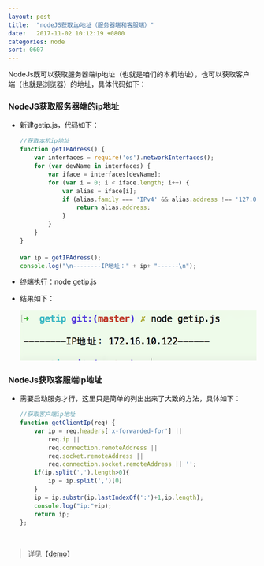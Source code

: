 ```yaml
---
layout: post
title:  "nodeJS获取ip地址（服务器端和客服端）"
date:   2017-11-02 10:12:19 +0800
categories: node
sort: 0607
---
```


NodeJs既可以获取服务器端ip地址（也就是咱们的本机地址），也可以获取客户端（也就是浏览器）的地址，具体代码如下：

### NodeJS获取服务器端的ip地址

- 新建getip.js，代码如下：

  ```js
  //获取本机ip地址
  function getIPAdress() {
      var interfaces = require('os').networkInterfaces();　　
      for (var devName in interfaces) {　　　　
          var iface = interfaces[devName];　　　　　　
          for (var i = 0; i < iface.length; i++) {
              var alias = iface[i];
              if (alias.family === 'IPv4' && alias.address !== '127.0.0.1' && !alias.internal) {
                  return alias.address;
              }
          }　　
      }
  }

  var ip = getIPAdress();
  console.log("\n--------IP地址：" + ip+ "------\n");
  ```

- 终端执行：node getip.js

- 结果如下：

  ![效果图](/assets/node/0701.png)





### NodeJs获取客服端ip地址

- 需要启动服务才行，这里只是简单的列出出来了大致的方法，具体如下：

  ```js
  //获取客户端ip地址
  function getClientIp(req) {
      var ip = req.headers['x-forwarded-for'] ||
          req.ip ||
          req.connection.remoteAddress ||
          req.socket.remoteAddress ||
          req.connection.socket.remoteAddress || '';
      if(ip.split(',').length>0){
          ip = ip.split(',')[0]
      }
      ip = ip.substr(ip.lastIndexOf(':')+1,ip.length);
      console.log("ip:"+ip);
      return ip;  
  };
  ```

  ​

> 详见【[demo](/widget/nodejs/getip/getip.js)】